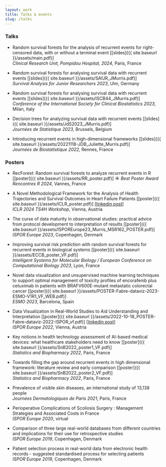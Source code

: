 ```yaml
---
layout: work
title: Talks & events
slug: /talks
---
```


### **Talks**
* Random survival forests for the analysis of recurrent events for right-censored data, with or without a terminal event [[slides]({{ site.baseurl }}/assets/main.pdf)] <br> *Clinical Research Unit, Pompidou Hospital, 2024*, Paris, France

* Random survival forests for analysing survival data with recurrent events [[slides]({{ site.baseurl }}/assets/SAfJR_JMurris.pdf)] <br> *Survival Analysis for Junior Researchers 2023*, Ulm, Germany

* Random survival forests for analysing survival data with recurrent events [[slides]({{ site.baseurl }}/assets/ISCB44_JMurris.pdf)] <br> *Conference of the International Society for Clinical Biostatistics 2023*, Milan, Italy

* Decision trees for analyzing survival data with recurrent events [[slides]({{ site.baseurl }}/assets/JdS2023_JMurris.pdf)] <br> *Journées de Statistique 2023*, Brussels, Belgium

* Introducing recurrent events in high-dimensional frameworks [[slides]({{ site.baseurl }}/assets/20221118-JDB_Juliette_Murris.pdf)] <br> *Journées de Biostatistique 2022*, Rennes, France

### **Posters**
* RecForest: Random survival forests to analyze recurrent events in R [[poster]({{ site.baseurl }}/assets/RR_poster.pdf)] ☀️ _Best Poster Award_ <br> *Rencontres R 2024*, Vannes, France

* A Novel Methodological Framework for the Analysis of Health Trajectories and Survival Outcomes in Heart Failure Patients [[poster]({{ site.baseurl }}/assets/ICLR_poster.pdf)] [[linkedin post](https://www.linkedin.com/posts/juliettemurris_iclr2024-heka-activity-7193275649946443779-idQy?utm_source=share&utm_medium=member_desktop)] <br> *ICLR 2024 TS4H Workshop*, Vienna, Austria

* The curse of data maturity in observational studies: practical advice from protocol development to interpretation of results [[poster]({{ site.baseurl }}/assets/ISPOREurope23_Murris_MSR162_POSTER.pdf)] <br> *ISPOR Europe 2023*, Copenhagen, Denmark

* Improving survival risk prediction with random survival forests for recurrent events in biological systems [[poster]({{ site.baseurl }}/assets/ECCB_poster_VF.pdf)] <br> *Intelligent Systems for Molecular Biology / European Conference on Computational Biology 2023*, Lyon, France

* Novel data visualization and unsupervised machine learning techniques to support optimal management of toxicity profiles of encorafenib plus cetuximab in patients with BRAFV600E-mutant metastatic colorectal cancer [[poster]({{ site.baseurl }}/assets/POSTER-Fabre-dataviz-2023-ESMO-V1R1_VF_WEB.pdf)] <br> *ESMO 2023*, Barcelona, Spain

* Data Visualization in Real-World Studies to Aid Understanding and Interpretation [[poster]({{ site.baseurl }}/assets/2022-10-18_POSTER-Fabre-dataviz-2022-ISPOR_vf.pdf)] [[linkedin post](https://www.linkedin.com/feed/update/urn:li:activity:6996396034432061440/)] <br> *ISPOR Europe 2022*, Vienna, Austria

* Key notions in health technology assessment of AI-based medical devices: what healthcare stakeholders need to know [[poster]({{ site.baseurl }}/assets/SnB2022_poster1_VF.pdf)] <br> *Statistics and Biopharmacy 2022*, Paris, France

* Towards filling the gap around recurrent events in high dimensional framework: literature review and early comparison [[poster]({{ site.baseurl }}/assets/SnB2022_poster2_VF.pdf)] <br> *Statistics and Biopharmacy 2022*, Paris, France

* Prevalence of visible skin diseases, an international study of 13,138 people <br> *Journées Dermatologiques de Paris 2021*, Paris, France

* Perioperative Complications of Scoliosis Surgery : Management Strategies and Associated Costs in France <br> *ISPOR Europe 2020*, virtual

* Comparison of three large real-world databases from different countries and implications for their use for retrospective studies <br> *ISPOR Europe 2019*, Copenhagen, Denmark

* Patient selection process in real-world data from electronic health records - suggested standardised process for selecting patients <br> *ISPOR Europe 2019*, Copenhagen, Denmark
